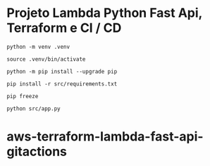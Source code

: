 # Projeto Lambda Python Fast Api, Terraform e CI / CD

```
python -m venv .venv

source .venv/bin/activate

python -m pip install --upgrade pip

pip install -r src/requirements.txt

pip freeze

python src/app.py
```





# aws-terraform-lambda-fast-api-gitactions